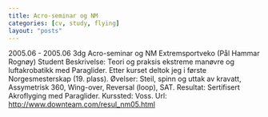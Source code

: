 ```yaml
---
title: Acro-seminar og NM
categories: [cv, study, flying]
layout: "posts"
---
```


2005.06 - 2005.06	3dg	Acro-seminar og NM
Extremsportveko (Pål Hammar Rognøy)
Student
Beskrivelse: Teori og praksis ekstreme manøvre og luftakrobatikk med Paraglider. Etter kurset deltok jeg i første Norgesmesterskap (19. plass).
Øvelser: Steil, spinn og uttak av kravatt, Assymetrisk 360, Wing-over, Reversal (loop), SAT.
Resultat: Sertifisert Akroflyging med Paraglider.
Kurssted: Voss.
Url: http://www.downteam.com/resul_nm05.html
